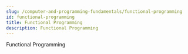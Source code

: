 ```yaml
---
slug: /computer-and-programming-fundamentals/functional-programming
id: functional-programming
title: Functional Programming
description: Functional Programming
---
```


Functional Programming
